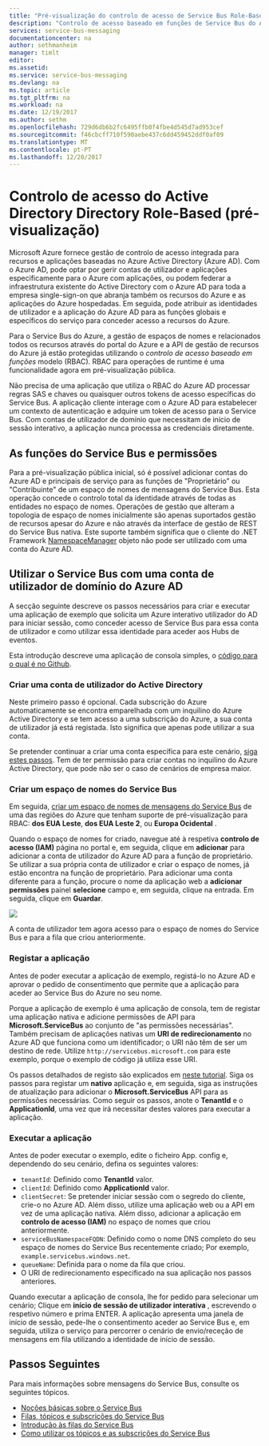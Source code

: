 ```yaml
---
title: "Pré-visualização do controlo de acesso de Service Bus Role-Based (RBAC) do Azure | Microsoft Docs"
description: "Controlo de acesso baseado em funções de Service Bus do Azure"
services: service-bus-messaging
documentationcenter: na
author: sethmanheim
manager: timlt
editor: 
ms.assetid: 
ms.service: service-bus-messaging
ms.devlang: na
ms.topic: article
ms.tgt_pltfrm: na
ms.workload: na
ms.date: 12/19/2017
ms.author: sethm
ms.openlocfilehash: 729d6db6b2fc6495ffb0f4fbe4d545d7ad953cef
ms.sourcegitcommit: f46cbcff710f590aebe437c6dd459452ddf0af09
ms.translationtype: MT
ms.contentlocale: pt-PT
ms.lasthandoff: 12/20/2017
---
```

# <a name="active-directory-role-based-access-control-preview"></a>Controlo de acesso do Active Directory Directory Role-Based (pré-visualização)

Microsoft Azure fornece gestão de controlo de acesso integrada para recursos e aplicações baseadas no Azure Active Directory (Azure AD). Com o Azure AD, pode optar por gerir contas de utilizador e aplicações especificamente para o Azure com aplicações, ou podem federar a infraestrutura existente do Active Directory com o Azure AD para toda a empresa single-sign-on que abranja também os recursos do Azure e as aplicações do Azure hospedadas. Em seguida, pode atribuir as identidades de utilizador e a aplicação do Azure AD para as funções globais e específicos do serviço para conceder acesso a recursos do Azure.

Para o Service Bus do Azure, a gestão de espaços de nomes e relacionados todos os recursos através do portal do Azure e a API de gestão de recursos do Azure já estão protegidas utilizando o *controlo de acesso baseado em funções* modelo (RBAC). RBAC para operações de runtime é uma funcionalidade agora em pré-visualização pública. 

Não precisa de uma aplicação que utiliza o RBAC do Azure AD processar regras SAS e chaves ou quaisquer outros tokens de acesso específicas do Service Bus. A aplicação cliente interage com o Azure AD para estabelecer um contexto de autenticação e adquire um token de acesso para o Service Bus. Com contas de utilizador de domínio que necessitam de início de sessão interativo, a aplicação nunca processa as credenciais diretamente.

## <a name="service-bus-roles-and-permissions"></a>As funções do Service Bus e permissões

Para a pré-visualização pública inicial, só é possível adicionar contas do Azure AD e principais de serviço para as funções de "Proprietário" ou "Contribuinte" de um espaço de nomes de mensagens do Service Bus. Esta operação concede o controlo total da identidade através de todas as entidades no espaço de nomes. Operações de gestão que alteram a topologia de espaço de nomes inicialmente são apenas suportados gestão de recursos apesar do Azure e não através da interface de gestão de REST do Service Bus nativa. Este suporte também significa que o cliente do .NET Framework [NamespaceManager](/dotnet/api/microsoft.servicebus.namespacemanager) objeto não pode ser utilizado com uma conta do Azure AD.  

## <a name="use-service-bus-with-an-azure-ad-domain-user-account"></a>Utilizar o Service Bus com uma conta de utilizador de domínio do Azure AD

A secção seguinte descreve os passos necessários para criar e executar uma aplicação de exemplo que solicita um Azure interativo utilizador do AD para iniciar sessão, como conceder acesso de Service Bus para essa conta de utilizador e como utilizar essa identidade para aceder aos Hubs de eventos. 

Esta introdução descreve uma aplicação de consola simples, o [código para o qual é no Github](https://github.com/Azure/azure-service-bus/tree/master/samples/DotNet/Microsoft.ServiceBus.Messaging/RoleBasedAccessControl).

### <a name="create-an-active-directory-user-account"></a>Criar uma conta de utilizador do Active Directory

Neste primeiro passo é opcional. Cada subscrição do Azure automaticamente se encontra emparelhada com um inquilino do Azure Active Directory e se tem acesso a uma subscrição do Azure, a sua conta de utilizador já está registada. Isto significa que apenas pode utilizar a sua conta. 

Se pretender continuar a criar uma conta específica para este cenário, [siga estes passos](../automation/automation-create-aduser-account.md). Tem de ter permissão para criar contas no inquilino do Azure Active Directory, que pode não ser o caso de cenários de empresa maior.

### <a name="create-a-service-bus-namespace"></a>Criar um espaço de nomes do Service Bus

Em seguida, [criar um espaço de nomes de mensagens do Service Bus](service-bus-create-namespace-portal.md) de uma das regiões do Azure que tenham suporte de pré-visualização para RBAC: **dos EUA Leste**, **dos EUA Leste 2**, ou **Europa Ocidental** . 

Quando o espaço de nomes for criado, navegue até à respetiva **controlo de acesso (IAM)** página no portal e, em seguida, clique em **adicionar** para adicionar a conta de utilizador do Azure AD para a função de proprietário. Se utilizar a sua própria conta de utilizador e criar o espaço de nomes, já estão encontra na função de proprietário. Para adicionar uma conta diferente para a função, procure o nome da aplicação web a **adicionar permissões** painel **selecione** campo e, em seguida, clique na entrada. Em seguida, clique em **Guardar**.

![](./media/service-bus-role-based-access-control/rbac1.PNG)

A conta de utilizador tem agora acesso para o espaço de nomes do Service Bus e para a fila que criou anteriormente.
 
### <a name="register-the-application"></a>Registar a aplicação

Antes de poder executar a aplicação de exemplo, registá-lo no Azure AD e aprovar o pedido de consentimento que permite que a aplicação para aceder ao Service Bus do Azure no seu nome. 

Porque a aplicação de exemplo é uma aplicação de consola, tem de registar uma aplicação nativa e adicione permissões de API para **Microsoft.ServiceBus** ao conjunto de "as permissões necessárias". Também precisam de aplicações nativas um **URI de redirecionamento** no Azure AD que funciona como um identificador; o URI não têm de ser um destino de rede. Utilize `http://servicebus.microsoft.com` para este exemplo, porque o exemplo de código já utiliza esse URI.

Os passos detalhados de registo são explicados em [neste tutorial](../active-directory/develop/active-directory-integrating-applications.md). Siga os passos para registar um **nativo** aplicação e, em seguida, siga as instruções de atualização para adicionar o **Microsoft.ServiceBus** API para as permissões necessárias. Como seguir os passos, anote o **TenantId** e o **ApplicationId**, uma vez que irá necessitar destes valores para executar a aplicação.

### <a name="run-the-app"></a>Executar a aplicação

Antes de poder executar o exemplo, edite o ficheiro App. config e, dependendo do seu cenário, defina os seguintes valores:

- `tenantId`: Definido como **TenantId** valor.
- `clientId`: Definido como **ApplicationId** valor. 
- `clientSecret`: Se pretender iniciar sessão com o segredo do cliente, crie-o no Azure AD. Além disso, utilize uma aplicação web ou a API em vez de uma aplicação nativa. Além disso, adicionar a aplicação em **controlo de acesso (IAM)** no espaço de nomes que criou anteriormente.
- `serviceBusNamespaceFQDN`: Definido como o nome DNS completo do seu espaço de nomes do Service Bus recentemente criado; Por exemplo, `example.servicebus.windows.net`.
- `queueName`: Definida para o nome da fila que criou.
- O URI de redirecionamento especificado na sua aplicação nos passos anteriores.
 
Quando executar a aplicação de consola, lhe for pedido para selecionar um cenário; Clique em **início de sessão de utilizador interativa** , escrevendo o respetivo número e prima ENTER. A aplicação apresenta uma janela de início de sessão, pede-lhe o consentimento aceder ao Service Bus e, em seguida, utiliza o serviço para percorrer o cenário de envio/receção de mensagens em fila utilizando a identidade de início de sessão.

## <a name="next-steps"></a>Passos Seguintes

Para mais informações sobre mensagens do Service Bus, consulte os seguintes tópicos.

* [Noções básicas sobre o Service Bus](service-bus-fundamentals-hybrid-solutions.md)
* [Filas, tópicos e subscrições do Service Bus](service-bus-queues-topics-subscriptions.md)
* [Introdução às filas do Service Bus](service-bus-dotnet-get-started-with-queues.md)
* [Como utilizar os tópicos e as subscrições do Service Bus](service-bus-dotnet-how-to-use-topics-subscriptions.md)